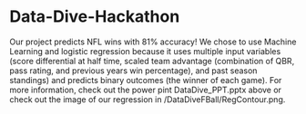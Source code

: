 # Data-Dive-Hackathon
Our project predicts NFL wins with 81% accuracy! We chose to use Machine Learning and logistic regression because it uses multiple input variables (score differential at half time, scaled team advantage (combination of QBR, pass rating, and previous years win percentage), and past season standings) and predicts binary outcomes (the winner of each game). For more information, check out the power pint DataDive_PPT.pptx above or check out the image of our regression in /DataDiveFBall/RegContour.png.



